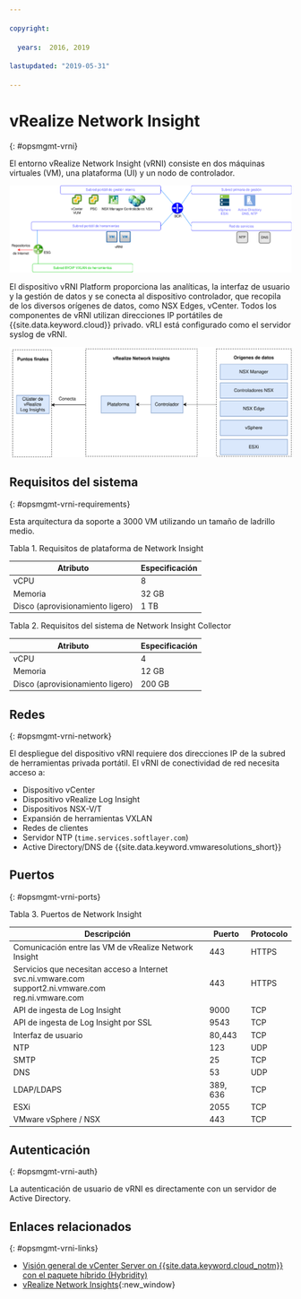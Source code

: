 ```yaml
---

copyright:

  years:  2016, 2019

lastupdated: "2019-05-31"

---
```


# vRealize Network Insight
{: #opsmgmt-vrni}

El entorno vRealize Network Insight (vRNI) consiste en dos máquinas virtuales (VM), una plataforma (UI) y un nodo de controlador.

![Diagrama de Network Insights](../../images/opsmgmt-vrninw.svg "Diagrama de Network Insights")

El dispositivo vRNI Platform proporciona las analíticas, la interfaz de usuario y la gestión de datos y se conecta al dispositivo controlador, que recopila de los diversos orígenes de datos, como NSX Edges, vCenter. Todos los componentes de vRNI utilizan direcciones IP portátiles de {{site.data.keyword.cloud}} privado. vRLI está configurado como el servidor syslog de vRNI.

![Componentes de Network Insights](../../images/opsmgmt-vrnicomponents.svg "Componentes de Network Insights")

## Requisitos del sistema
{: #opsmgmt-vrni-requirements}

Esta arquitectura da soporte a 3000 VM utilizando un tamaño de ladrillo medio.

Tabla 1. Requisitos de plataforma de Network Insight

| Atributo | Especificación |
|---|---|
| vCPU | 8 |
| Memoria | 32 GB |
| Disco (aprovisionamiento ligero) | 1 TB |

Tabla 2. Requisitos del sistema de Network Insight Collector

| Atributo | Especificación |
|---|---|
| vCPU | 4 |
| Memoria | 12 GB |
| Disco (aprovisionamiento ligero) | 200 GB |

## Redes
{: #opsmgmt-vrni-network}

El despliegue del dispositivo vRNI requiere dos direcciones IP de la subred de herramientas privada portátil. El vRNI de conectividad de red necesita acceso a:
* Dispositivo vCenter
* Dispositivo vRealize Log Insight
* Dispositivos NSX-V/T
* Expansión de herramientas VXLAN
* Redes de clientes
* Servidor NTP (`time.services.softlayer.com`)
* Active Directory/DNS de {{site.data.keyword.vmwaresolutions_short}}

## Puertos
{: #opsmgmt-vrni-ports}

Tabla 3. Puertos de Network Insight

| Descripción |Puerto | Protocolo |
|---|---|---|
| Comunicación entre las VM de vRealize Network Insight | 443 | HTTPS |
| Servicios que necesitan acceso a Internet<br>svc.ni.vmware.com<br>support2.ni.vmware.com<br>reg.ni.vmware.com|443|HTTPS
| API de ingesta de Log Insight | 9000 | TCP |
| API de ingesta de Log Insight por SSL | 9543 | TCP |
| Interfaz de usuario | 80,443 | TCP |
| NTP |123 | UDP |
| SMTP | 25 | TCP |
| DNS| 53 | UDP |
| LDAP/LDAPS | 389, 636 | TCP |
| ESXi | 2055 | TCP |
| VMware vSphere / NSX | 443 | TCP |

## Autenticación
{: #opsmgmt-vrni-auth}

La autenticación de usuario de vRNI es directamente con un servidor de Active Directory.

## Enlaces relacionados
{: #opsmgmt-vrni-links}

* [Visión general de vCenter Server on {{site.data.keyword.cloud_notm}} con el paquete híbrido (Hybridity)](/docs/services/vmwaresolutions/archiref/vcs?topic=vmware-solutions-vcs-hybridity-intro)
* [vRealize Network Insights](https://docs.vmware.com/en/VMware-vRealize-Network-Insight/index.html){:new_window}

